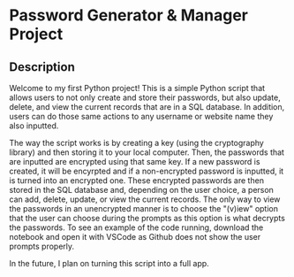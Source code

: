 # Password Generator & Manager Project
## Description
  Welcome to my first Python project! This is a simple Python script that allows users to not only create and store their passwords, but also update, delete, and view the current records that are in a SQL database. In addition, users can do those same actions to any username or website name they also inputted. 
  
  The way the script works is by creating a key (using the cryptography library) and then storing it to your local computer. Then, the passwords that are inputted are encrypted using that same key. If a new password is created, it will be encyrpted and if a non-encrypted password is inputted, it is turned into an encrypted one. These encrypted passwords are then stored in the SQL database and, depending on the user choice, a person can add, delete, update, or view the current records. The only way to view the passwords in an unencrypted manner is to choose the "(v)iew" option that the user can choose during the prompts as this option is what decrypts the passwords. To see an example of the code running, download the notebook and open it with VSCode as Github does not show the user prompts properly.
  
  In the future, I plan on turning this script into a full app.
